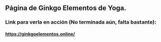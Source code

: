 ## Página de Ginkgo Elementos de Yoga.


### Link para verla en acción (No terminada aún, falta bastante): 
#### https://ginkgoelementos.online/


